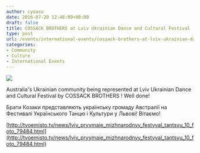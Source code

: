 ```yaml
---
author: cyoasu
date: 2016-07-20 12:48:09+00:00
draft: false
title: COSSACK BROTHERS at Lviv Ukrainian Dance and Cultural Festival
type: post
url: /events/international-events/cossack-brothers-at-lviv-ukrainian-dance-and-cultural-festival/
categories:
- Community
- Culture
- International Events
---
```


![](http://www.cossackbrothers.com/images/logo3.jpg)


Australia's Ukrainian community being represented at Lviv Ukrainian Dance and Cultural Festival by COSSACK BROTHERS ! Well done!

Брати Козаки представляють українську громаду Австралії на Фестивалі Українського Танцю і Культури у Львові! Вітаємо!

[http://tvoemisto.tv/news/lviv_pryymaie_mizhnarodnyy_festyval_tantsyu_10_foto_79484.html](http://tvoemisto.tv/news/lviv_pryymaie_mizhnarodnyy_festyval_tantsyu_10_foto_79484.html)
